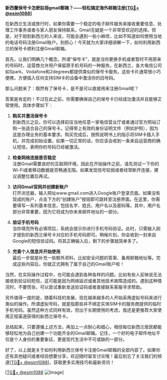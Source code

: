 **新西蘭保号卡怎麽註冊gmail郵箱？——轻松搞定海外邮箱注册[[TG💪+ @esim1088](https://t.me/s/esim1088)]**

在新西兰生活或旅行时，如果你需要一个稳定的电子邮件服务来接收重要信息、处理工作事务或者与家人朋友保持联系，Gmail无疑是一个非常受欢迎的选择。但是，对于刚到新西兰的人来说，可能会遇到一些小麻烦，比如不知道如何使用当地的电话号码注册Gmail账户。别担心！今天就为大家详细讲解一下，如何利用新西兰的保号卡顺利注册Gmail邮箱。

首先，让我们明确几个概念。所谓“保号卡”，就是当你更换手机或者暂时不用原来的号码时，运营商允许用户保留原手机号码的一种服务。在新西兰，各大电信公司如Spark、Vodafone和2degrees都提供类似的保号卡服务。这些卡片通常很小巧便携，方便插入任何支持SIM卡的设备中激活你的旧号码。

那么问题来了：既然有了保号卡，是不是可以直接用来注册Gmail呢？

答案是肯定的！不过在此之前，你需要确保自己的保号卡已经成功激活并且能够正常使用。具体步骤如下：

1. **购买并激活保号卡**  
   到新西兰之后，你可以选择前往当地任意一家电信营业厅或者通过官方网站订购一张适合自己的保号卡。记得带上有效的身份证明文件（例如护照），因为这是办理业务的基本要求。购买完成后，按照说明书上的指示将SIM卡插入手机，并完成初始设置。如果一切正常的话，你应该会收到一条来自运营商的确认短信，表明你的号码已经被激活。

2. **检查网络连接是否稳定**  
   注册Gmail需要良好的互联网环境，因此在开始操作之前，请先测试一下你的Wi-Fi或者移动数据是否畅通无阻。如果发现信号较弱或者经常断开连接，建议调整位置后再试。

3. **访问Gmail官网并创建新账户**  
   打开浏览器，输入网址www.gmail.com进入Google账户登录页面。如果没有现成的账户，点击下方的“创建账户”按钮即可跳转至注册界面。在这里，你需要填写一系列基本信息，包括名字、姓氏、用户名以及密码等。其中，用户名部分非常重要，因为它将成为你未来邮件地址的一部分。

4. **验证手机号码**  
   当你填完所有必填项后，系统会提示你进行手机号码验证。此时，只需输入刚才提到的新西兰保号卡对应的手机号码即可。稍候片刻，你会收到一封来自Google的短信验证码。将其正确输入后，剩下的步骤就简单多了。

5. **完善个人信息并开始使用**  
   最后一步就是补充一些额外资料，比如安全问题的答案、备用邮箱地址等。完成这些内容后，你就正式拥有了属于自己的Gmail账户啦！

当然，在实际操作过程中，也可能会遇到各种各样的问题。比如有些人反映说无法接收到验证码短信，这可能是因为网络延迟或者其他技术故障造成的。遇到这种情况时，不要慌张，可以尝试重新发送验证码或者直接联系客服寻求帮助。

另外值得一提的是，随着科技的发展，现在越来越多的人开始采用虚拟号码来进行类似的操作。所谓虚拟号码，就是指那些并不绑定实体SIM卡的服务商提供的临时手机号码。虽然这种方式同样有效，但出于长期使用的考虑，我还是更推荐大家使用正规渠道获得的新西兰保号卡。

总结起来，只要遵循上述方法，再加上一点耐心和细心，相信每位新西兰居民都能够轻松地为自己创建一个功能齐全的Gmail邮箱。记住，一个好的电子邮件地址不仅是个人身份的重要象征，更是现代生活中不可或缺的一部分。

好了，以上就是关于如何利用新西兰保号卡注册Gmail邮箱的全部内容了。如果你还有其他疑问或者经验想要分享，欢迎随时留言讨论哦！最后别忘了关注我们的频道[[TG💪+ @esim1088](https://t.me/s/esim1088)]，获取更多实用技巧和最新资讯！

[[TG💪+ @esim1088](https://t.me/s/esim1088) ![Image](https://i.postimg.cc/4NQfJmqS/Snipaste-2025-05-13-00-14-12.png)]